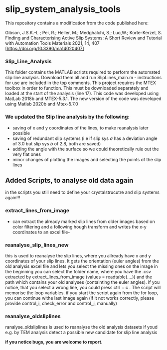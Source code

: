 
# slip_system_analysis_tools
This repository contains a modification from the code published here:

Gibson, J.S.K.-L.; Pei, R.; Heller, M.; Medghalchi, S.; Luo,W.; Korte-Kerzel, S.
Finding and Characterising Active Slip Systems: A Short Review and Tutorial with Automation Tools
Materials 2021, 14, 407
[https://doi.org/10.3390/ma14020407]


### Slip_Line_Analysis
This folder contains the MATLAB scripts required to perform the automated slip line analysis.
Download them all and run SlipLines_main.m - instructions for use are included in the top comments.
This project requires the MTEX toolbox in order to function. This must be downloaded separately and loaded at the start of the analysis (line 17).
This code was developed using MatLab 2018b and MTEX-5.3.1.
The new version of the code was developed using Matlab 2020b and Mtex-5.7.0

### We updated the Slip line analysis by the following:
- saving of x and y coordinates of the lines, to make reanalysis later possible
- saving of redundant slip systems (i.e if slip sys _a_ has a deviation angle of 3.0 but slip sys _b_ of 2.8, both are saved)
- adding the angle with the surface so we could theoretically rule out the very flat ones
- minor changes of plotting the images and selecting the points of the slip lines

## Added Scripts, to analyse old data again
in the scripts you still need to define your crystalstrucutre and slip systems again!!!

### extract_lines_from_image 
- can extract the already marked slip lines from older images based on color filtering and a following hough transform and writes the x-y coordinates to an excel file- 

### reanalyse_slip_lines_new
this is used to reanalyse the slip lines, where you allready have x and y coordinates of your slip lines. It gets the orientation (euler angles) from the old analysis excel file and lets you select the missing ones on the image
in the beginning you can select the folder name, where you have the .csv extracted by extract_lines_from_image (values = readtable(....)) and the path which contains your old analyses (containting the euler angles).
If you notice, that you select a wrong line, you could press ctrl + c . The script will memorise the loop variables. if you start the script again from the for loop, you can continue withe last image again (if it not works correctly, please provide control_i, check_error and control_j, manually)

### reanalyse_oldsliplines
ranalyse_oldsliplines is used to reanalyse the old analysis datasets if youd e.g. by TEM analysis detect a possible new candidate for slip line analysis

**if you notice bugs, you are welcome to report.**
